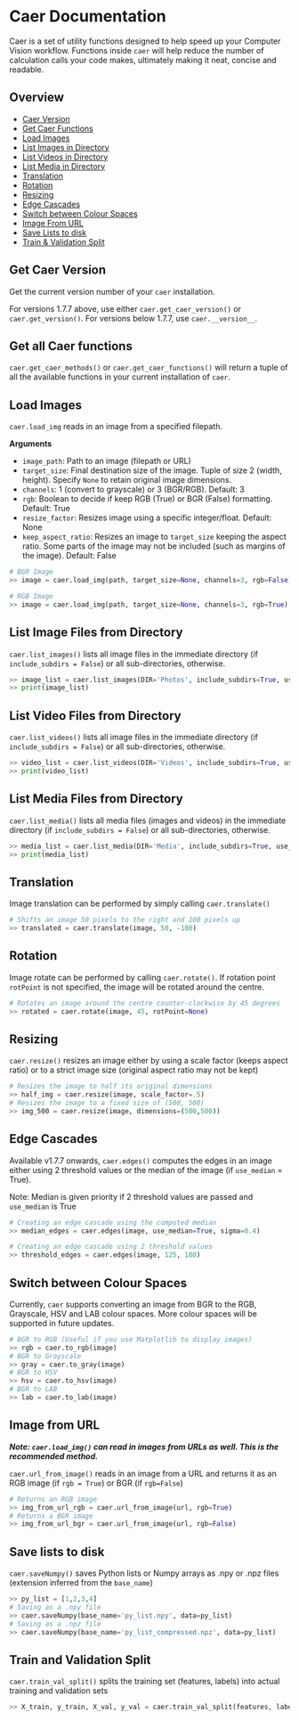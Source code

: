 # Caer Documentation
Caer is a set of utility functions designed to help speed up your Computer Vision workflow. Functions inside `caer` will help reduce the number of calculation calls your code makes, ultimately making it neat, concise and readable.

## Overview
- [Caer Version](#get-caer-version)
- [Get Caer Functions](#get-all-caer-functions)
- [Load Images](#load-images)
- [List Images in Directory](#list-image-files-from-directory)
- [List Videos in Directory](#list-video-files-from-directory)
- [List Media in Directory](#list-media-files-from-directory)
- [Translation](#translation)
- [Rotation](#rotation)
- [Resizing](#resizing)
- [Edge Cascades](#edge-cascades)
- [Switch between Colour Spaces](#switch-between-colour-spaces)
- [Image From URL](#image-from-url)
- [Save Lists to disk](#save-lists-to-disk)
- [Train & Validation Split](#train-and-validation-split)



## Get Caer Version
Get the current version number of your `caer` installation.

For versions 1.7.7 above, use either `caer.get_caer_version()` or `caer.get_version()`.
For versions below 1.7.7, use `caer.__version__`.

## Get all Caer functions
`caer.get_caer_methods()` or `caer.get_caer_functions()` will return a tuple of all the available functions in your current installation of `caer`. 

## Load Images
`caer.load_img` reads in an image from a specified filepath. 

**Arguments**
- `image_path`: Path to an image (filepath or URL)
- `target_size`: Final destination size of the image. Tuple of size 2 (width, height). Specify `None` to retain original image dimensions. 
- `channels`: 1 (convert to grayscale) or 3 (BGR/RGB). Default: 3
- `rgb`: Boolean to decide if keep RGB (True) or BGR (False) formatting. Default: True
- `resize_factor`: Resizes image using a specific integer/float. Default: None
- `keep_aspect_ratio`: Resizes an image to `target_size` keeping the aspect ratio. Some parts of the image may not be included (such as margins of the image). Default: False
```python
# BGR Image
>> image = caer.load_img(path, target_size=None, channels=3, rgb=False)

# RGB Image
>> image = caer.load_img(path, target_size=None, channels=3, rgb=True)
```

## List Image Files from Directory
`caer.list_images()` lists all image files in the immediate directory (if `include_subdirs = False`)  or all sub-directories, otherwise. 
```python
>> image_list = caer.list_images(DIR='Photos', include_subdirs=True, use_fullpath=False, get_size=False)
>> print(image_list)
```

## List Video Files from Directory
`caer.list_videos()` lists all image files in the immediate directory (if `include_subdirs = False`)  or all sub-directories, otherwise. 
```python
>> video_list = caer.list_videos(DIR='Videos', include_subdirs=True, use_fullpath=False, get_size=False)
>> print(video_list)
```

## List Media Files from Directory
`caer.list_media()` lists all media files (images and videos) in the immediate directory (if `include_subdirs = False`)  or all sub-directories, otherwise. 
```python
>> media_list = caer.list_media(DIR='Media', include_subdirs=True, use_fullpath=False, get_size=False)
>> print(media_list)
```

## Translation
Image translation can be performed by simply calling `caer.translate()` 
```python
# Shifts an image 50 pixels to the right and 100 pixels up
>> translated = caer.translate(image, 50, -100)
```

## Rotation
Image rotate can be performed by calling `caer.rotate()`. 
If rotation point `rotPoint` is not specified, the image will be rotated around the centre. 
```python
# Rotates an image around the centre counter-clockwise by 45 degrees
>> rotated = caer.rotate(image, 45, rotPoint=None)
```

## Resizing
`caer.resize()` resizes an image either by using a scale factor (keeps aspect ratio) or to a strict image size (original aspect ratio may not be kept)
```python
# Resizes the image to half its original dimensions
>> half_img = caer.resize(image, scale_factor=.5)
# Resizes the image to a fixed size of (500, 500)
>> img_500 = caer.resize(image, dimensions=(500,500))
```

## Edge Cascades
Available v1.7.7 onwards, `caer.edges()` computes the edges in an image either using 2 threshold values or the median of the image (if `use_median` = True). 

Note: Median is given priority if 2 threshold values are passed and `use_median` is True
```python
# Creating an edge cascade using the computed median 
>> median_edges = caer.edges(image, use_median=True, sigma=0.4)

# Creating an edge cascade using 2 threshold values
>> threshold_edges = caer.edges(image, 125, 180)
```

## Switch between Colour Spaces
Currently, `caer` supports converting an image from BGR to the RGB, Grayscale, HSV and LAB colour spaces. More colour spaces will be supported in future updates. 
```python
# BGR to RGB (Useful if you use Matplotlib to display images)
>> rgb = caer.to_rgb(image)
# BGR to Grayscale
>> gray = caer.to_gray(image)
# BGR to HSV
>> hsv = caer.to_hsv(image)
# BGR to LAB
>> lab = caer.to_lab(image)
```

## Image from URL
***Note: `caer.load_img()` can read in images from URLs as well. This is the recommended method.***

`caer.url_from_image()` reads in an image from a URL and returns it as an RGB image (if `rgb = True`) or BGR (if `rgb=False`)
```python
# Returns an RGB image
>> img_from_url_rgb = caer.url_from_image(url, rgb=True)
# Returns a BGR image
>> img_from_url_bgr = caer.url_from_image(url, rgb=False)
```

## Save lists to disk
`caer.saveNumpy()` saves Python lists or Numpy arrays as .npy or .npz files (extension inferred from the `base_name`)
```python
>> py_list = [1,2,3,4]
# Saving as a .npy file
>> caer.saveNumpy(base_name='py_list.npy', data=py_list)
# Saving as a .npz file
>> caer.saveNumpy(base_name='py_list_compressed.npz', data=py_list)
```

## Train and Validation Split
`caer.train_val_split()` splits the training set (features, labels) into actual training and validation sets
```python
>> X_train, y_train, X_val, y_val = caer.train_val_split(features, labels, val_ratio=.2)
```